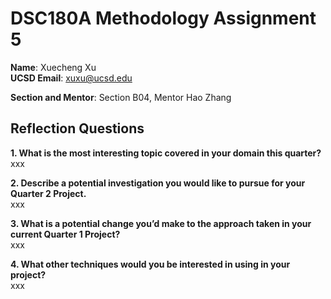 # DSC180A Methodology Assignment 5

**Name**: Xuecheng Xu  
**UCSD Email**: xuxu@ucsd.edu  

**Section and Mentor**: Section B04, Mentor Hao Zhang 

## Reflection Questions

**1. What is the most interesting topic covered in your domain this quarter?**  
xxx

**2. Describe a potential investigation you would like to pursue for your Quarter 2 Project.**  
xxx

**3. What is a potential change you’d make to the approach taken in your current Quarter 1 Project?**  
xxx

**4. What other techniques would you be interested in using in your project?**  
xxx
